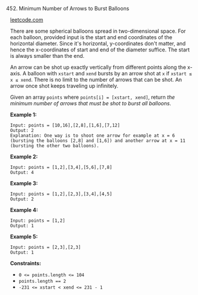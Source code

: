 452. Minimum Number of Arrows to Burst Balloons

 [leetcode.com](https://leetcode.com/problems/minimum-number-of-arrows-to-burst-balloons/)

There are some spherical balloons spread in two-dimensional space. For each balloon, provided input is the start and end coordinates of the horizontal diameter. Since it's horizontal, y-coordinates don't matter, and hence the x-coordinates of start and end of the diameter suffice. The start is always smaller than the end.

An arrow can be shot up exactly vertically from different points along the x-axis. A balloon with `xstart` and `xend` bursts by an arrow shot at `x` if `xstart ≤ x ≤ xend`. There is no limit to the number of arrows that can be shot. An arrow once shot keeps traveling up infinitely.

Given an array `points` where `points[i] = [xstart, xend]`, return _the minimum number of arrows that must be shot to burst all balloons_.

**Example 1:**

```
Input: points = [10,16],[2,8],[1,6],[7,12]
Output: 2
Explanation: One way is to shoot one arrow for example at x = 6 (bursting the balloons [2,8] and [1,6]) and another arrow at x = 11 (bursting the other two balloons).
```

**Example 2:**

```
Input: points = [1,2],[3,4],[5,6],[7,8]
Output: 4
```

**Example 3:**

```
Input: points = [1,2],[2,3],[3,4],[4,5]
Output: 2
```

**Example 4:**

```
Input: points = [1,2]
Output: 1
```

**Example 5:**

```
Input: points = [2,3],[2,3]
Output: 1
```

**Constraints:**

*   `0 <= points.length <= 104`
*   `points.length == 2`
*   `-231 <= xstart < xend <= 231 - 1`
